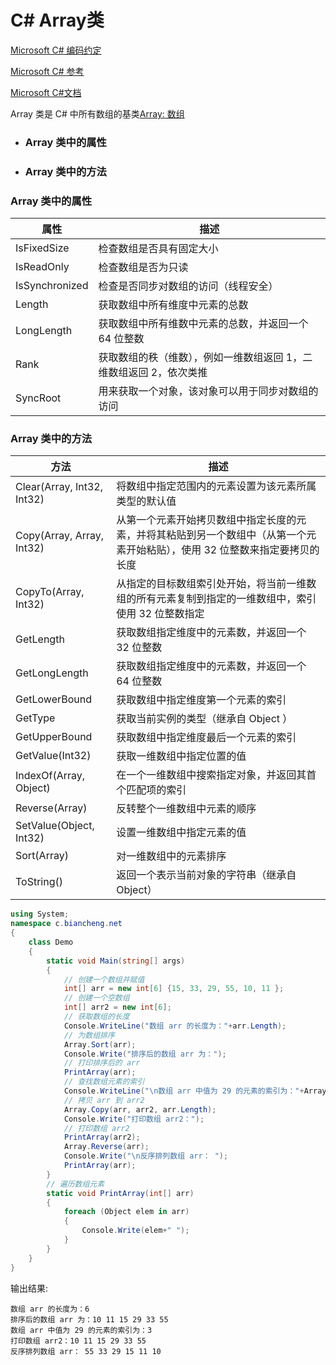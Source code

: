 # C# Array类

[Microsoft C# 编码约定](https://learn.microsoft.com/zh-cn/dotnet/csharp/fundamentals/coding-style/coding-conventions)

[Microsoft C# 参考](https://learn.microsoft.com/zh-cn/previous-versions/visualstudio/visual-studio-2012/618ayhy6(v=vs.110))

[Microsoft C#文档](https://learn.microsoft.com/zh-cn/dotnet/csharp/)

Array 类是 C# 中所有数组的基类[Array: 数组](https://docs.microsoft.com/zh-cn/dotnet/api/system.array?view=netcore-3.1#properties)



- ### Array 类中的属性

- ### Array 类中的方法

> 

### Array 类中的属性

| 属性           | 描述                                                         |
| -------------- | ------------------------------------------------------------ |
| IsFixedSize    | 检查数组是否具有固定大小                                     |
| IsReadOnly     | 检查数组是否为只读                                           |
| IsSynchronized | 检查是否同步对数组的访问（线程安全）                         |
| Length         | 获取数组中所有维度中元素的总数                               |
| LongLength     | 获取数组中所有维数中元素的总数，并返回一个 64 位整数         |
| Rank           | 获取数组的秩（维数），例如一维数组返回 1，二维数组返回 2，依次类推 |
| SyncRoot       | 用来获取一个对象，该对象可以用于同步对数组的访问             |

### Array 类中的方法

| 方法                       | 描述                                                         |
| -------------------------- | ------------------------------------------------------------ |
| Clear(Array, Int32, Int32) | 将数组中指定范围内的元素设置为该元素所属类型的默认值         |
| Copy(Array, Array, Int32)  | 从第一个元素开始拷贝数组中指定长度的元素，并将其粘贴到另一个数组中（从第一个元素开始粘贴），使用 32 位整数来指定要拷贝的长度 |
| CopyTo(Array, Int32)       | 从指定的目标数组索引处开始，将当前一维数组的所有元素复制到指定的一维数组中，索引使用 32 位整数指定 |
| GetLength                  | 获取数组指定维度中的元素数，并返回一个 32 位整数             |
| GetLongLength              | 获取数组指定维度中的元素数，并返回一个 64 位整数             |
| GetLowerBound              | 获取数组中指定维度第一个元素的索引                           |
| GetType                    | 获取当前实例的类型（继承自 Object ）                         |
| GetUpperBound              | 获取数组中指定维度最后一个元素的索引                         |
| GetValue(Int32)            | 获取一维数组中指定位置的值                                   |
| IndexOf(Array, Object)     | 在一个一维数组中搜索指定对象，并返回其首个匹配项的索引       |
| Reverse(Array)             | 反转整个一维数组中元素的顺序                                 |
| SetValue(Object, Int32)    | 设置一维数组中指定元素的值                                   |
| Sort(Array)                | 对一维数组中的元素排序                                       |
| ToString()                 | 返回一个表示当前对象的字符串（继承自 Object）                |



```C#
using System;
namespace c.biancheng.net
{
    class Demo
    {
        static void Main(string[] args) 
        { 
            // 创建一个数组并赋值 
            int[] arr = new int[6] {15, 33, 29, 55, 10, 11 }; 
            // 创建一个空数组
            int[] arr2 = new int[6]; 
            // 获取数组的长度
            Console.WriteLine("数组 arr 的长度为："+arr.Length); 
            // 为数组排序
            Array.Sort(arr); 
            Console.Write("排序后的数组 arr 为："); 
            // 打印排序后的 arr
            PrintArray(arr); 
            // 查找数组元素的索引
            Console.WriteLine("\n数组 arr 中值为 29 的元素的索引为："+Array.IndexOf(arr,29)); 
            // 拷贝 arr 到 arr2 
            Array.Copy(arr, arr2, arr.Length); 
            Console.Write("打印数组 arr2："); 
            // 打印数组 arr2 
            PrintArray(arr2); 
            Array.Reverse(arr); 
            Console.Write("\n反序排列数组 arr： "); 
            PrintArray(arr); 
        } 
        // 遍历数组元素
        static void PrintArray(int[] arr) 
        { 
            foreach (Object elem in arr) 
            { 
                Console.Write(elem+" "); 
            } 
        } 
    }
}
```

输出结果:

```
数组 arr 的长度为：6
排序后的数组 arr 为：10 11 15 29 33 55
数组 arr 中值为 29 的元素的索引为：3
打印数组 arr2：10 11 15 29 33 55
反序排列数组 arr： 55 33 29 15 11 10
```

